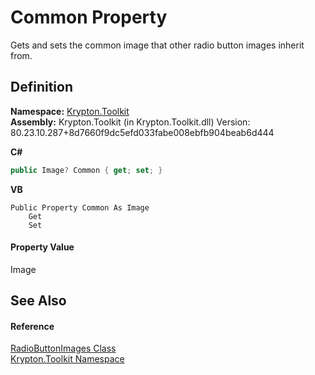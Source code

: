# Common Property


Gets and sets the common image that other radio button images inherit from.



## Definition
**Namespace:** <a href="79d2eac2-21f4-54ff-7552-b20c33c30600.md">Krypton.Toolkit</a>  
**Assembly:** Krypton.Toolkit (in Krypton.Toolkit.dll) Version: 80.23.10.287+8d7660f9dc5efd033fabe008ebfb904beab6d444

**C#**
``` C#
public Image? Common { get; set; }
```
**VB**
``` VB
Public Property Common As Image
	Get
	Set
```



#### Property Value
Image

## See Also


#### Reference
<a href="9847494b-e604-f9eb-cea3-0f18998600f4.md">RadioButtonImages Class</a>  
<a href="79d2eac2-21f4-54ff-7552-b20c33c30600.md">Krypton.Toolkit Namespace</a>  
